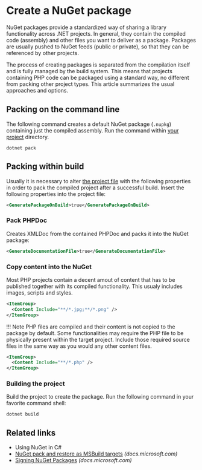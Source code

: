 # Create a NuGet package

NuGet packages provide a standardized way of sharing a library functionality across .NET projects. In general, they contain the compiled code (assembly) and other files you want to deliver as a package. Packages are usually pushed to NuGet feeds (public or private), so that they can be referenced by other projects.

The process of creating packages is separated from the compilation itself and is fully managed by the build system. This means that projects containing PHP code can be packaged using a standard way, no different from packing other project types. This article summarizes the usual approaches and options.

## Packing on the command line

The following command creates a default NuGet package (`.nupkg`) containing just the compiled assembly. Run the command within [your project](/php/msbuild) directory.

```shell
dotnet pack
```

## Packing within build

Usually it is necessary to alter [the project file](/php/msbuild) with the following properties in order to pack the compiled project after a successful build. Insert the following properties into the project file:

```xml
<GeneratePackageOnBuild>true</GeneratePackageOnBuild>
```

### Pack PHPDoc

Creates XMLDoc from the contained PHPDoc and packs it into the NuGet package:
```xml
<GenerateDocumentationFile>true</GenerateDocumentationFile>
```

### Copy content into the NuGet

Most PHP projects contain a decent amout of content that has to be published together with its compiled functionality. This usualy includes images, scripts and styles.

```xml
<ItemGroup>
  <Content Include="**/*.jpg;**/*.png" />
</ItemGroup>
```

!!! Note
    PHP files are compiled and their content is not copied to the package by default. Some functionalities may require the PHP file to be physically present within the target project. Include those required source files in the same way as you would any other content files. 

```xml
<ItemGroup>
  <Content Include="**/*.php" />
</ItemGroup>
```

### Building the project

Build the project to create the package. Run the following command in your favorite command shell:

```shell
dotnet build
```

## Related links

- Using NuGet in C#
- [NuGet pack and restore as MSBuild targets](https://docs.microsoft.com/en-us/nuget/reference/msbuild-targets) *(docs.microsoft.com)*
- [Signing NuGet Packages](https://docs.microsoft.com/en-us/nuget/create-packages/sign-a-package) *(docs.microsoft.com)*
